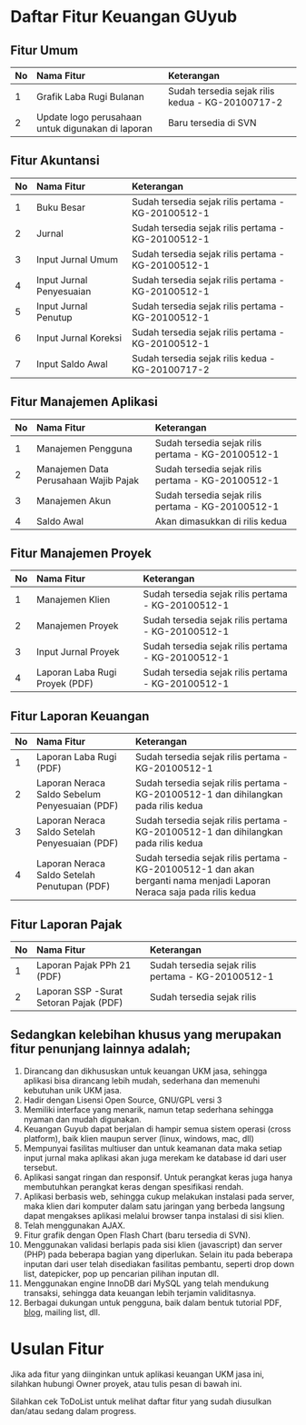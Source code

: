 # Daftar Fitur Keuangan GUyub

## Fitur Umum ##

| **No** | **Nama Fitur** | **Keterangan** |
|:-------|:---------------|:---------------|
| 1 | Grafik Laba Rugi Bulanan | Sudah tersedia sejak rilis kedua - KG-20100717-2 |
| 2 | Update logo perusahaan untuk digunakan di laporan | Baru tersedia di SVN |

## Fitur Akuntansi ##

| **No** | **Nama Fitur** | **Keterangan** |
|:-------|:---------------|:---------------|
| 1 | Buku Besar | Sudah tersedia sejak rilis pertama - KG-20100512-1 |
| 2 | Jurnal | Sudah tersedia sejak rilis pertama - KG-20100512-1 |
| 3 | Input Jurnal Umum | Sudah tersedia sejak rilis pertama - KG-20100512-1 |
| 4 | Input Jurnal Penyesuaian | Sudah tersedia sejak rilis pertama - KG-20100512-1 |
| 5 | Input Jurnal Penutup | Sudah tersedia sejak rilis pertama - KG-20100512-1 |
| 6 | Input Jurnal Koreksi | Sudah tersedia sejak rilis pertama - KG-20100512-1 |
| 7 | Input Saldo Awal | Sudah tersedia sejak rilis kedua - KG-20100717-2 |

## Fitur Manajemen Aplikasi ##

| **No** | **Nama Fitur** | **Keterangan** |
|:-------|:---------------|:---------------|
| 1 | Manajemen Pengguna | Sudah tersedia sejak rilis pertama - KG-20100512-1 |
| 2 | Manajemen Data Perusahaan Wajib Pajak | Sudah tersedia sejak rilis pertama - KG-20100512-1 |
| 3 | Manajemen Akun | Sudah tersedia sejak rilis pertama - KG-20100512-1 |
| 4 | Saldo Awal | Akan dimasukkan di rilis kedua |

## Fitur Manajemen Proyek ##

| **No** | **Nama Fitur** | **Keterangan** |
|:-------|:---------------|:---------------|
| 1 | Manajemen Klien | Sudah tersedia sejak rilis pertama - KG-20100512-1 |
| 2 | Manajemen Proyek | Sudah tersedia sejak rilis pertama - KG-20100512-1 |
| 3 | Input Jurnal Proyek | Sudah tersedia sejak rilis pertama - KG-20100512-1 |
| 4 | Laporan Laba Rugi Proyek (PDF) | Sudah tersedia sejak rilis pertama - KG-20100512-1 |

## Fitur Laporan Keuangan ##

| **No** | **Nama Fitur** | **Keterangan** |
|:-------|:---------------|:---------------|
| 1 | Laporan Laba Rugi (PDF) | Sudah tersedia sejak rilis pertama - KG-20100512-1 |
| 2 | Laporan Neraca Saldo Sebelum Penyesuaian (PDF) | Sudah tersedia sejak rilis pertama - KG-20100512-1 dan dihilangkan pada rilis kedua |
| 3 | Laporan Neraca Saldo Setelah Penyesuaian (PDF) | Sudah tersedia sejak rilis pertama - KG-20100512-1 dan dihilangkan pada rilis kedua |
| 4 | Laporan Neraca Saldo Setelah Penutupan (PDF) | Sudah tersedia sejak rilis pertama - KG-20100512-1 dan akan berganti nama menjadi Laporan Neraca saja pada rilis kedua |

## Fitur Laporan Pajak ##

| **No** | **Nama Fitur** | **Keterangan** |
|:-------|:---------------|:---------------|
| 1 | Laporan Pajak PPh 21 (PDF) | Sudah tersedia sejak rilis pertama - KG-20100512-1 |
| 2 | Laporan SSP -Surat Setoran Pajak (PDF) | Sudah tersedia sejak rilis |

## Sedangkan kelebihan khusus yang merupakan fitur penunjang lainnya adalah; ##

  1. Dirancang dan dikhususkan untuk keuangan UKM jasa, sehingga aplikasi bisa dirancang lebih mudah, sederhana dan memenuhi kebutuhan unik UKM jasa.
  1. Hadir dengan Lisensi Open Source, GNU/GPL versi 3
  1. Memiliki interface yang menarik, namun tetap sederhana sehingga nyaman dan mudah digunakan.
  1. Keuangan Guyub dapat berjalan di hampir semua sistem operasi (cross platform), baik klien maupun server (linux, windows, mac, dll)
  1. Mempunyai fasilitas multiuser dan untuk keamanan data maka setiap input jurnal maka aplikasi akan juga merekam ke database id dari user tersebut.
  1. Aplikasi sangat ringan dan responsif. Untuk perangkat keras juga hanya membutuhkan perangkat keras dengan spesifikasi rendah.
  1. Aplikasi berbasis web, sehingga cukup melakukan instalasi pada server, maka klien dari komputer dalam satu jaringan yang berbeda langsung dapat mengakses aplikasi melalui browser tanpa instalasi di sisi klien.
  1. Telah menggunakan AJAX.
  1. Fitur grafik dengan Open Flash Chart (baru tersedia di SVN).
  1. Menggunakan validasi berlapis pada sisi klien (javascript) dan server (PHP) pada beberapa bagian yang diperlukan. Selain itu pada beberapa inputan dari user telah disediakan fasilitas pembantu, seperti drop down list, datepicker, pop up pencarian pilihan inputan dll.
  1. Menggunakan engine InnoDB dari MySQL yang telah mendukung transaksi, sehingga data keuangan lebih terjamin validitasnya.
  1. Berbagai dukungan untuk pengguna, baik dalam bentuk tutorial PDF, [blog](http://keuangan.guyub.co.id), mailing list, dll.

# Usulan Fitur #

Jika ada fitur yang diinginkan untuk aplikasi keuangan UKM jasa ini, silahkan hubungi Owner proyek, atau tulis pesan di bawah ini.

Silahkan cek ToDoList untuk melihat daftar fitur yang sudah diusulkan dan/atau sedang dalam progress.